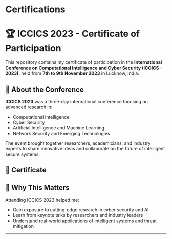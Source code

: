 # Certifications
# 🏆 ICCICS 2023 - Certificate of Participation

This repository contains my certificate of participation in the **International Conference on Computational Intelligence and Cyber Security (ICCICS - 2023)**, held from **7th to 9th November 2023** in Lucknow, India.

## 🎯 About the Conference

**ICCICS 2023** was a three-day international conference focusing on advanced research in:
- Computational Intelligence
- Cyber Security
- Artificial Intelligence and Machine Learning
- Network Security and Emerging Technologies

The event brought together researchers, academicians, and industry experts to share innovative ideas and collaborate on the future of intelligent secure systems.

## 📄 Certificate


## 📌 Why This Matters

Attending ICCICS 2023 helped me:
- Gain exposure to cutting-edge research in cyber security and AI
- Learn from keynote talks by researchers and industry leaders
- Understand real-world applications of intelligent systems and threat mitigation

---



